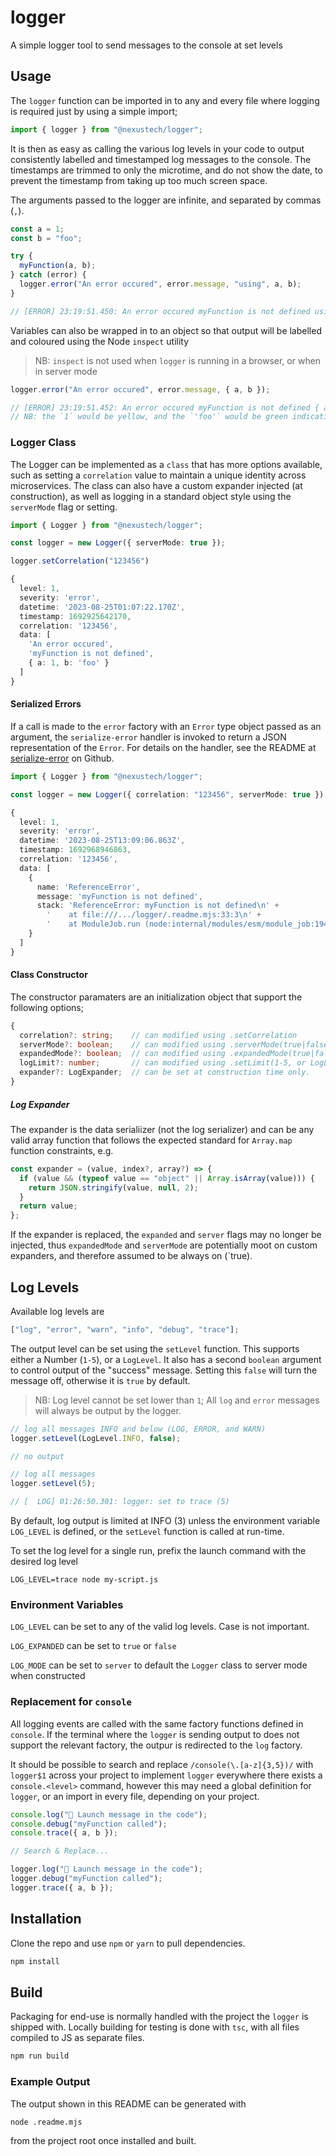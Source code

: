 # logger

A simple logger tool to send messages to the console at set levels

## Usage

The `logger` function can be imported in to any and every file where logging is required just by using a simple import;

```ts
import { logger } from "@nexustech/logger";
```

It is then as easy as calling the various log levels in your code to output consistently labelled and timestamped log
messages to the console. The timestamps are trimmed to only the microtime, and do not show the date, to prevent the
timestamp from taking up too much screen space.

The arguments passed to the logger are infinite, and separated by commas (`,`).

```ts
const a = 1;
const b = "foo";

try {
  myFunction(a, b);
} catch (error) {
  logger.error("An error occured", error.message, "using", a, b);
}

// [ERROR] 23:19:51.450: An error occured myFunction is not defined using 1 foo
```

Variables can also be wrapped in to an object so that output will be labelled and coloured using the Node `inspect` utility

> NB: `inspect` is not used when `logger` is running in a browser, or when in server mode

```ts
logger.error("An error occured", error.message, { a, b });

// [ERROR] 23:19:51.452: An error occured myFunction is not defined { a: 1, b: 'foo' }
// NB: the `1` would be yellow, and the `'foo'` would be green indicating a Number and a String
```

### Logger Class

The Logger can be implemented as a `class` that has more options available, such as setting a `correlation`
value to maintain a unique identity across microservices. The class can also have a custom expander injected
(at construction), as well as logging in a standard object style using the `serverMode` flag or setting.

```ts
import { Logger } from "@nexustech/logger";

const logger = new Logger({ serverMode: true });

logger.setCorrelation("123456")

{
  level: 1,
  severity: 'error',
  datetime: '2023-08-25T01:07:22.170Z',
  timestamp: 1692925642170,
  correlation: '123456',
  data: [
    'An error occured',
    'myFunction is not defined',
    { a: 1, b: 'foo' }
  ]
}
```

#### Serialized Errors

If a call is made to the `error` factory with an `Error` type object passed as an argument, the `serialize-error`
handler is invoked to return a JSON representation of the `Error`. For details on the handler, see the README at
[serialize-error](https://github.com/sindresorhus/serialize-error) on Github.

```ts
import { Logger } from "@nexustech/logger";

const logger = new Logger({ correlation: "123456", serverMode: true });

{
  level: 1,
  severity: 'error',
  datetime: '2023-08-25T13:09:06.863Z',
  timestamp: 1692968946863,
  correlation: '123456',
  data: [
    {
      name: 'ReferenceError',
      message: 'myFunction is not defined',
      stack: 'ReferenceError: myFunction is not defined\n' +
        '    at file:///.../logger/.readme.mjs:33:3\n' +
        '    at ModuleJob.run (node:internal/modules/esm/module_job:194:25)'
    }
  ]
}
```

#### Class Constructor

The constructor paramaters are an initialization object that support the following options;

```ts
{
  correlation?: string;    // can modified using .setCorrelation
  serverMode?: boolean;    // can modified using .serverMode(true|false)
  expandedMode?: boolean;  // can modified using .expandedMode(true|false)
  logLimit?: number;       // can modified using .setLimit(1-5, or LogLevel)
  expander?: LogExpander;  // can be set at construction time only.
}
```

##### Log Expander

The expander is the data serialiizer (not the log serializer) and can be any valid array function that follows
the expected standard for `Array.map` function constraints, e.g.

```js
const expander = (value, index?, array?) => {
  if (value && (typeof value == "object" || Array.isArray(value))) {
    return JSON.stringify(value, null, 2);
  }
  return value;
};
```

If the expander is replaced, the `expanded` and `server` flags may no longer be injected, thus `expandedMode` and
`serverMode` are potentially moot on custom expanders, and therefore assumed to be always on (`true).

## Log Levels

Available log levels are

```ts
["log", "error", "warn", "info", "debug", "trace"];
```

The output level can be set using the `setLevel` function. This supports either a Number (`1-5`), or a `LogLevel`.
It also has a second `boolean` argument to control output of the "success" message. Setting this `false` will turn
the message off, otherwise it is `true` by default.

> NB: Log level cannot be set lower than `1`; All `log` and `error` messages will always be output by the logger.

```ts
// log all messages INFO and below (LOG, ERROR, and WARN)
logger.setLevel(LogLevel.INFO, false);

// no output

// log all messages
logger.setLevel(5);

// [  LOG] 01:26:50.301: logger: set to trace (5)
```

By default, log output is limited at INFO (3) unless the environment variable `LOG_LEVEL` is defined, or the `setLevel`
function is called at run-time.

To set the log level for a single run, prefix the launch command with the desired log level

```
LOG_LEVEL=trace node my-script.js
```

### Environment Variables

`LOG_LEVEL` can be set to any of the valid log levels. Case is not important.

`LOG_EXPANDED` can be set to `true` or `false`

`LOG_MODE` can be set to `server` to default the `Logger` class to server mode when constructed

### Replacement for `console`

All logging events are called with the same factory functions defined in `console`. If the terminal where the `logger` is
sending output to does not support the relevant factory, the outpur is redirected to the `log` factory.

It should be possible to search and replace `/console(\.[a-z]{3,5})/` with `logger$1` across your project to implement
`logger` everywhere there exists a `console.<level>` command, however this may need a global definition for `logger`, or
an import in every file, depending on your project.

```ts
console.log("🚀 Launch message in the code");
console.debug("myFunction called");
console.trace({ a, b });

// Search & Replace...

logger.log("🚀 Launch message in the code");
logger.debug("myFunction called");
logger.trace({ a, b });
```

## Installation

Clone the repo and use `npm` or `yarn` to pull dependencies.

```bash
npm install
```

## Build

Packaging for end-use is normally handled with the project the `logger` is shipped with. Locally building for testing
is done with `tsc`, with all files compiled to JS as separate files.

```bash
npm run build
```

### Example Output

The output shown in this README can be generated with

```bash
node .readme.mjs
```

from the project root once installed and built.
